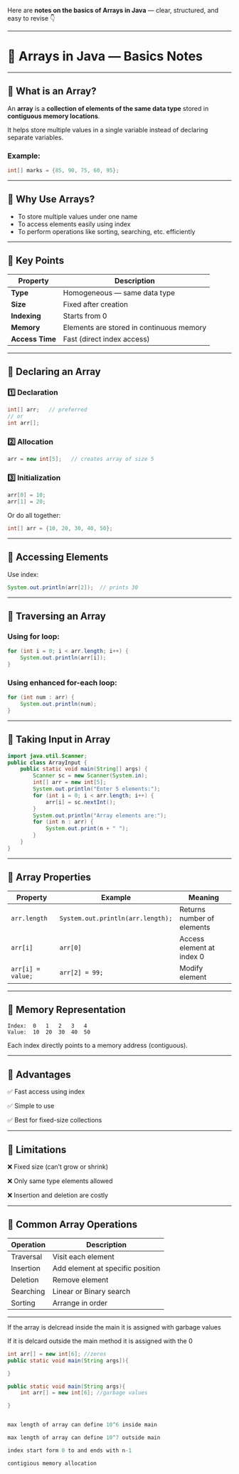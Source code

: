 Here are **notes on the basics of Arrays in Java** — clear, structured, and easy to revise 👇

---

# 🧩 **Arrays in Java — Basics Notes**

---

## 🔹 What is an Array?

An **array** is a **collection of elements of the same data type** stored in **contiguous memory locations**.

It helps store multiple values in a single variable instead of declaring separate variables.

### Example:

```java
int[] marks = {85, 90, 75, 60, 95};
```

---

## 🔹 Why Use Arrays?

* To store multiple values under one name
* To access elements easily using index
* To perform operations like sorting, searching, etc. efficiently

---

## 🔹 Key Points

| Property        | Description                              |
| --------------- | ---------------------------------------- |
| **Type**        | Homogeneous — same data type             |
| **Size**        | Fixed after creation                     |
| **Indexing**    | Starts from 0                            |
| **Memory**      | Elements are stored in continuous memory |
| **Access Time** | Fast (direct index access)               |

---

## 🔹 Declaring an Array

### 1️⃣ Declaration

```java
int[] arr;   // preferred
// or
int arr[];
```

### 2️⃣ Allocation

```java
arr = new int[5];   // creates array of size 5
```

### 3️⃣ Initialization

```java
arr[0] = 10;
arr[1] = 20;
```

Or do all together:

```java
int[] arr = {10, 20, 30, 40, 50};
```

---

## 🔹 Accessing Elements

Use index:

```java
System.out.println(arr[2]);  // prints 30
```

---

## 🔹 Traversing an Array

### Using for loop:

```java
for (int i = 0; i < arr.length; i++) {
    System.out.println(arr[i]);
}
```

### Using enhanced for-each loop:

```java
for (int num : arr) {
    System.out.println(num);
}
```

---

## 🔹 Taking Input in Array

```java
import java.util.Scanner;
public class ArrayInput {
    public static void main(String[] args) {
        Scanner sc = new Scanner(System.in);
        int[] arr = new int[5];
        System.out.println("Enter 5 elements:");
        for (int i = 0; i < arr.length; i++) {
            arr[i] = sc.nextInt();
        }
        System.out.println("Array elements are:");
        for (int n : arr) {
            System.out.print(n + " ");
        }
    }
}
```

---

## 🔹 Array Properties

| Property          | Example                           | Meaning                    |
| ----------------- | --------------------------------- | -------------------------- |
| `arr.length`      | `System.out.println(arr.length);` | Returns number of elements |
| `arr[i]`          | `arr[0]`                          | Access element at index 0  |
| `arr[i] = value;` | `arr[2] = 99;`                    | Modify element             |

---

## 🔹 Memory Representation

```
Index:  0   1   2   3   4
Value:  10  20  30  40  50
```

Each index directly points to a memory address (contiguous).

---

## 🔹 Advantages

✅ Fast access using index

✅ Simple to use

✅ Best for fixed-size collections

---

## 🔹 Limitations

❌ Fixed size (can’t grow or shrink)

❌ Only same type elements allowed

❌ Insertion and deletion are costly

---

## 🧠 Common Array Operations

| Operation | Description                      |
| --------- | -------------------------------- |
| Traversal | Visit each element               |
| Insertion | Add element at specific position |
| Deletion  | Remove element                   |
| Searching | Linear or Binary search          |
| Sorting   | Arrange in order                 |

---
 If the array is delcread inside the main it is assigned with garbage values

 If it is delcard outside the main method it is assigned with the 0

```java
int arr[] = new int[6]; //zeros
public static void main(String args]){

}
```

```java
public static void main(String args){
    int arr[] = new int[6]; //garbage values

}


max length of array can define 10^6 inside main

max length of array can define 10^7 outside main

index start form 0 to and ends with n-1

contigious memory allocation